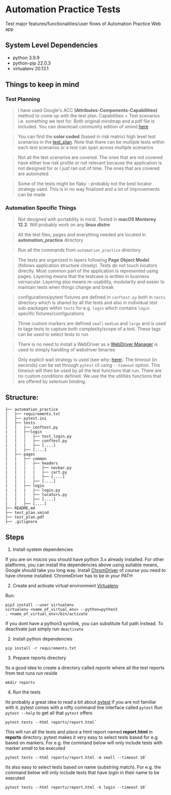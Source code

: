 # Automation Practice Tests

Test major features/functionalities/user flows of Automation Practice Web app

## System Level Dependencies

* python 3.9.9
* python-pip 22.0.3
* virtualenv 20.13.1

## Things to keep in mind

### Test Planning

> I have used Google's ACC __(Attributes-Components-Capabilities)__ method to come up with the test plan. Capabilities = Test scenarios i.e. something we test for. Both original mindmap and a pdf file is included. You can download community edition of xmind [here](https://www.xmind.net/download/) 

> You can find the __color coded__ (based in risk matrix) high level test scenarios in the [test_plan](./test_plan.pdf). Note that there can be multiple tests within each test scenarios or a test can span across multiple scenarios

> Not all the test scenarios are covered. The ones that are not covered have either low risk profile or not relevant because the application is not designed for or I just ran out of time. The ones that are covered are automated

> Some of the tests might be flaky - probably not the best locator strategy used. This is in no way finalized and a lot of improvements can be made

### Automation Specific Things

> Not designed with portability in mind. Tested in __macOS Monterey 12.2__. Will probably work on any __linux distro__

> All the test files, pages and everything needed are located in __automation_practice__ directory

> Run all the commands from `automation_practice` directory

> The tests are organized in layers following __Page Object Model__ (follows application structure closely). Tests do not touch locators directly. Most common part of the application is represented using pages. Layering means that the testcase is written in business vernacular. Layering also means re-usability, modularity and easier to maintain tests when things change and break

> configurations/pytest fixtures are defined in `conftest.py` both in `tests` directory which is shared by all the tests and also in individual test sub-packages within `tests` for e.g. `login` which contains `login` specific fixtures/configurations

> Three custom markers are defined `small` `medium` and `large` and is used to tage tests to capture both complexity/scope of a test. These tags can be used to select tests to run

> There is no need to install a WebDriver as a [WebDriver Manager](https://pypi.org/project/webdriver-manager/) is used to simiply handling of webdriver binaries

> Only explicit wait strategy is used (see why: [here](https://stackoverflow.com/questions/10404160/when-to-use-explicit-wait-vs-implicit-wait-in-selenium-webdriver)). The timeout (in seconds) can be set through `pytest` cli using `--timeout` option. This timeout will then be used by all the test functions that run. There are no custom conditions defined. We use the the utilities functions that are offered by selenium binding.


## Structure:

```
├── automation_practice
│   ├── requirements.txt
│   ├── pytest.ini
│   ├── tests
|   |   ├── conftest.py
|   |   ├──login
|   |   |   ├── test_login.py
|   |   |   ├── conftest.py
|   |   |   ├── [....]
|   |   ├── [....]
│   ├── pages
|   |   ├── common
|   |   |   ├── headers
|   |   |   |   ├── navbar.py
|   |   |   |   ├── cart.py
|   |   |   |   ├── [....]
|   |   |   ├── [....]
|   |   ├── login
|   |   |   ├── login.py
|   |   |   ├── locators.py
|   |   |   ├── [....]
|   |   ├── [....]
├── README.md
├── test_plan.xmind
├── test_plan.pdf
├── .gitignore

```

## Steps

1. Install system dependencies

If you are on _macos_ you should have python 3.x already installed. For other platforms, you can install the dependencies above using suitable means, Google should take you long way. Install [ChromDriver](https://sites.google.com/chromium.org/driver/) of course you need to have chrome installed. ChromeDriver has to be in your PATH

2. Create and activate virtual environment [Virtualenv](https://virtualenv.pypa.io/en/latest/)

Run:
```
pip3 install --user virtualenv
virtualenv <name_of_virtual_env> --python=python3
. <name_of_virtual_env>/bin/activate
```

If you dont have a python3 symlink, you can substitute full path instead. To deactivate just simply run `deactivate`

2. Install python dependencies
```
pip install -r requirements.txt
```

3. Prepare reports directory

Its a good idea to create a directory called _reports_ where all the test reports from test runs run reside
```
mkdir reports
```


4. Run the tests

Its probably a great idea to read a bit about [pytest](https://docs.pytest.org/en/7.0.x/) if you are not familiar with it. pytest comes with a nifty command line interface called `pytest` Run `pytest --help` to get all that `pytest` offers

```
pytest tests --html reports/report.html`
```
This will run all the tests and place a html report named __report.html__ in __reports__ directory. pytest makes it very easy to select tests based for e.g. based on markers. For e.g. the command below will only include tests with marker _small_ to be executed
```
pytest tests --html reports/report.html -m small --timeout 10`
```

Its also easy to select tests based on name (substring match). For e.g. the command below will only include tests that have _login_ in their name to be executed
```
pytest tests --html reports/report.html -k login --timeout 10`
```